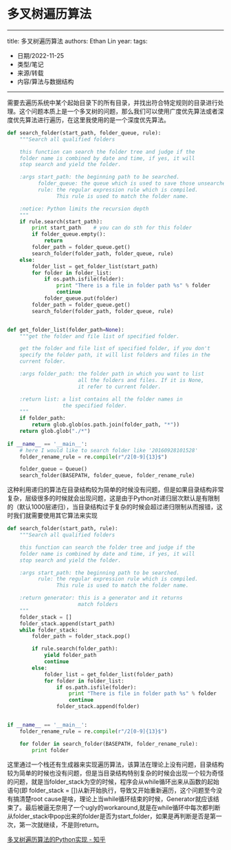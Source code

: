 # 多叉树遍历算法


---
title: 多叉树遍历算法
authors: Ethan Lin
year:
tags:
  - 日期/2022-11-25 
  - 类型/笔记 
  - 来源/转载 
  - 内容/算法与数据结构 
---





需要去遍历系统中某个起始目录下的所有目录，并找出符合特定规则的目录进行处理。这个问题本质上是一个多叉树的问题，那么我们可以使用广度优先算法或者深度优先算法进行遍历，在这里我使用的是一个深度优先算法。

```python
def search_folder(start_path, folder_queue, rule):
    """Search all qualified folders

    this function can search the folder tree and judge if the
    folder name is combined by date and time, if yes, it will
    stop search and yield the folder.

    :args start_path: the beginning path to be searched.
          folder_queue: the queue which is used to save those unsearched folders.
          rule: the regular expression rule which is compiled.
                This rule is used to match the folder name.

    :notice: Python limits the recursion depth
    """
    if rule.search(start_path):
        print start_path    # you can do sth for this folder
        if folder_queue.empty():
            return
        folder_path = folder_queue.get()
        search_folder(folder_path, folder_queue, rule)
    else:
        folder_list = get_folder_list(start_path)
        for folder in folder_list:
            if os.path.isfile(folder):
                print "There is a file in folder path %s" % folder
                continue
            folder_queue.put(folder)
        folder_path = folder_queue.get()
        search_folder(folder_path, folder_queue, rule)


def get_folder_list(folder_path=None):
    """get the folder and file list of specified folder.

    get the folder and file list of specified folder, if you don't
    specify the folder path, it will list folders and files in the
    current folder.

    :args folder_path: the folder path in which you want to list
                       all the folders and files. If it is None,
                       it refer to current folder.

    :return list: a list contains all the folder names in
                  the specified folder.
    """
    if folder_path:
        return glob.glob(os.path.join(folder_path, "*"))
    return glob.glob("./*")
    
if __name__ == '__main__':
    # here I would like to search folder like '20160928101528'
    folder_rename_rule = re.compile(r"/2[0-9]{13}$")

    folder_queue = Queue()
    search_folder(BASEPATH, folder_queue, folder_rename_rule)
```

这种利用递归的算法在目录结构较为简单的时候没有问题，但是如果目录结构非常复杂，层级很多的时候就会出现问题，这是由于Python对递归层次默认是有限制的（默认1000层递归），当目录结构过于复杂的时候会超过递归限制从而报错，这时我们就需要使用其它算法来实现

```python
def search_folder(start_path, rule):
    """Search all qualified folders

    this function can search the folder tree and judge if the
    folder name is combined by date and time, if yes, it will
    stop search and yield the folder.

    :args start_path: the beginning path to be searched.
          rule: the regular expression rule which is compiled.
                This rule is used to match the folder name.

    :return generator: this is a generator and it returns
                       match folders
    """
    folder_stack = []
    folder_stack.append(start_path)
    while folder_stack:
        folder_path = folder_stack.pop()

        if rule.search(folder_path):
            yield folder_path
            continue
        else:
            folder_list = get_folder_list(folder_path)
            for folder in folder_list:
                if os.path.isfile(folder):
                    print "There is file in folder path %s" % folder
                    continue
                folder_stack.append(folder)


if __name__ == '__main__':
    folder_rename_rule = re.compile(r"/2[0-9]{13}$")

    for folder in search_folder(BASEPATH, folder_rename_rule):
        print folder
```

  

这里通过一个栈还有生成器来实现遍历算法，该算法在理论上没有问题，目录结构较为简单的时候也没有问题，但是当目录结构特别复杂的时候会出现一个较为奇怪的问题，就是当folder_stack为空的时候，程序会从while循环出来从函数的起始语句(即 folder_stack = [])从新开始执行，导致又开始重新遍历，这个问题至今没有搞清楚root cause是啥，理论上当while循环结束的时候，Generator就应该结束了。最后被逼无奈用了一个ugly的workaround,就是在while循环中每次都判断从folder_stack中pop出来的folder是否为start_folder，如果是再判断是否是第一次，第一次就继续，不是则return。

[多叉树遍历算法的Python实现 - 知乎](https://zhuanlan.zhihu.com/p/23609340)